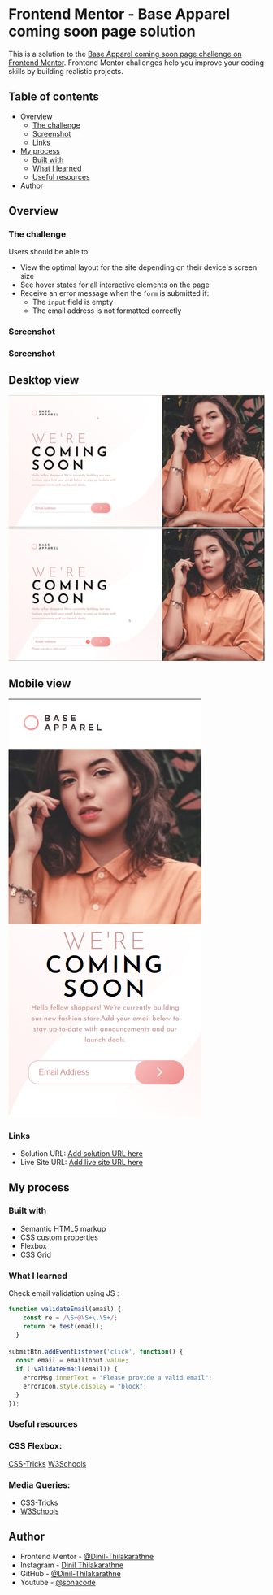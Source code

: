 # Frontend Mentor - Base Apparel coming soon page solution

This is a solution to the [Base Apparel coming soon page challenge on Frontend Mentor](https://www.frontendmentor.io/challenges/base-apparel-coming-soon-page-5d46b47f8db8a7063f9331a0). Frontend Mentor challenges help you improve your coding skills by building realistic projects. 

## Table of contents

- [Overview](#overview)
  - [The challenge](#the-challenge)
  - [Screenshot](#screenshot)
  - [Links](#links)
- [My process](#my-process)
  - [Built with](#built-with)
  - [What I learned](#what-i-learned)
  - [Useful resources](#useful-resources)
- [Author](#author)


## Overview

### The challenge

Users should be able to:

- View the optimal layout for the site depending on their device's screen size
- See hover states for all interactive elements on the page
- Receive an error message when the `form` is submitted if:
  - The `input` field is empty
  - The email address is not formatted correctly

### Screenshot

### Screenshot
## Desktop view
![](ss/desktop-view-1.png)
![](ss/desktop-view-2.png)

## Mobile view
![](ss/mobile-view.png)



### Links

- Solution URL: [Add solution URL here](https://your-solution-url.com)
- Live Site URL: [Add live site URL here](https://your-live-site-url.com)

## My process

### Built with

- Semantic HTML5 markup
- CSS custom properties
- Flexbox
- CSS Grid




### What I learned

Check email validation using JS :

```js
function validateEmail(email) {
    const re = /\S+@\S+\.\S+/;
    return re.test(email);
  }
  
submitBtn.addEventListener('click', function() {
  const email = emailInput.value;
  if (!validateEmail(email)) {
    errorMsg.innerText = "Please provide a valid email";
    errorIcon.style.display = "block";
  }
});
```

### Useful resources

### CSS Flexbox:

[CSS-Tricks](https://css-tricks.com/snippets/css/a-guide-to-flexbox/)
[W3Schools](https://www.w3schools.com/css/css3_flexbox.asp)

### Media Queries:

- [CSS-Tricks](https://css-tricks.com/a-complete-guide-to-css-media-queries/)
- [W3Schools](https://www.w3schools.com/css/css3_mediaqueries.asp)

## Author

- Frontend Mentor - [@Dinil-Thilakarathne](https://www.frontendmentor.io/profile/Dinil-Thilakarathne)
- Instagram - [Dinil Thilakarathne](https://www.instagram.com/sona_code/)
- GitHub - [@Dinil-Thilakarathne](https://github.com/Dinil-Thilakarathne)
- Youtube - [@sonacode](https://www.youtube.com/@sonacode)